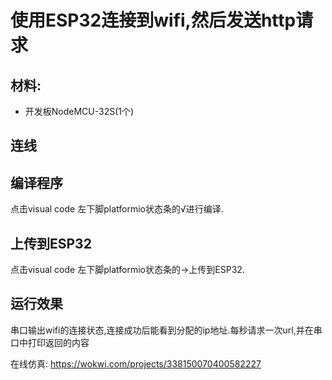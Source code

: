 # 使用ESP32连接到wifi,然后发送http请求


## 材料:
- 开发板NodeMCU-32S(1个)

## 连线


## 编译程序
点击visual code 左下脚platformio状态条的√进行编译.

## 上传到ESP32
点击visual code 左下脚platformio状态条的→上传到ESP32.

## 运行效果
串口输出wifi的连接状态,连接成功后能看到分配的ip地址.每秒请求一次url,并在串口中打印返回的内容


在线仿真: https://wokwi.com/projects/338150070400582227